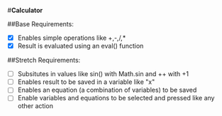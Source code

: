 #**Calculator**

##Base Requirements:
 - [x] Enables simple operations like +,-,/,*
 - [x] Result is evaluated using an eval() function

##Stretch Requirements:
- [ ] Subsitutes in values like sin() with Math.sin and ++ with +1
- [ ] Enables result to be saved in a variable like "x"
- [ ] Enables an equation (a combination of variables) to be saved
- [ ] Enable variables and equations to be selected and pressed like any other action